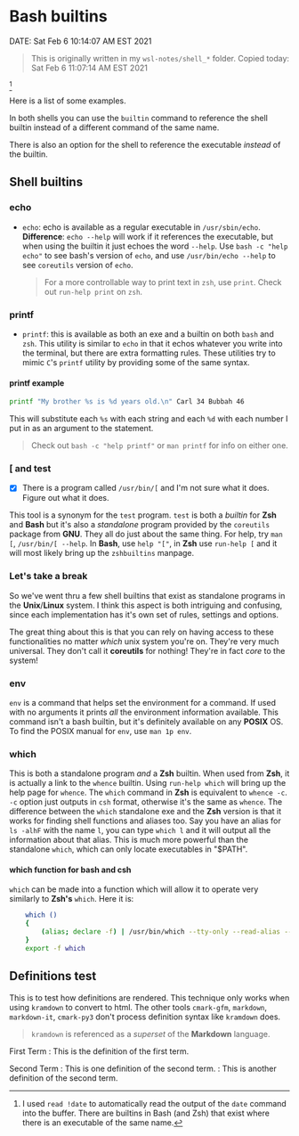 # Bash builtins

DATE: Sat Feb  6 10:14:07 AM EST 2021

> This is originally written in my `wsl-notes/shell_*` folder.
> Copied today: Sat Feb  6 11:07:14 AM EST 2021

[^1]
[^1]: I used `read !date` to automatically read the output of the `date` command into the buffer.
There are builtins in Bash (and Zsh) that exist where there is an executable of the same name.

Here is a list of some examples.

In both shells you can use the `builtin` command to reference the shell builtin instead of a different command of the same name.

There is also an option for the shell to reference the executable _instead_ of the builtin.

## Shell builtins

### echo

- `echo`: echo is available as a regular executable in `/usr/sbin/echo`.
  **Difference**: `echo --help` will work if it references the executable, but when using the builtin it just echoes the word `--help`.
  Use `bash -c "help echo"` to see bash's version of `echo`, and use `/usr/bin/echo --help` to see `coreutils` version of `echo`.
  > For a more controllable way to print text in `zsh`, use `print`.  Check out `run-help print` on `zsh`.

### printf

- `printf`: this is available as both an exe and a builtin on both `bash` and `zsh`.
  This utility is similar to `echo` in that it echos whatever you write into the terminal, but there are extra formatting rules.
  These utilities try to mimic `C`'s `printf` utility by providing some of the same syntax.

#### printf example

```bash
printf "My brother %s is %d years old.\n" Carl 34 Bubbah 46
```

This will substitute each `%s` with each string and each `%d` with each number I put in as an argument to the statement.

  > Check out `bash -c "help printf"` or `man printf` for info on either one.

### [ and test

- [x] There is a program called `/usr/bin/[` and I'm not sure what it does. Figure out what it does.

This tool is a synonym for the `test` program.  `test` is both a _builtin_ for **Zsh** and **Bash** but it's also a _standalone_ program provided by the `coreutils` package from **GNU**.
They all do just about the same thing.
For help, try `man [`, `/usr/bin/[ --help`.  In **Bash**, use `help "["`, in **Zsh** use `run-help [` and it will most likely bring up the `zshbuiltins` manpage.

### Let's take a break

So we've went thru a few shell builtins that exist as standalone programs in the **Unix**/**Linux** system.
I think this aspect is both intriguing and confusing, since each implementation has it's own set of rules, settings and options.

The great thing about this is that you can rely on having access to these functionalities no matter _which_ unix system you're on.  They're very much universal.  They don't call it **coreutils** for nothing!  They're in fact *core* to the system!

### env

`env` is a command that helps set the environment for a command.  If used with no arguments it prints _all_ the environment information available.
This command isn't a bash builtin, but it's definitely available on any **POSIX** OS.  To find the POSIX manual for `env`, use `man 1p env`.

### which

This is both a standalone program _and_ a **Zsh** builtin.  When used from **Zsh**, it is actually a link to the `whence` builtin.
Using `run-help which` will bring up the help page for `whence`.
The `which` command in **Zsh** is equivalent to `whence -c`.  `-c` option just outputs in `csh` format, otherwise it's the same as `whence`.
The difference between the `which` standalone exe and the **Zsh** version is that it works for finding shell functions and aliases too.
Say you have an alias for `ls -alhF` with the name `l`, you can type `which l` and it will output all the information about that alias.
This is much more powerful than the standalone `which`, which can only locate executables in "$PATH".

#### which function for bash and csh

`which` can be made into a function which will allow it to operate very similarly to **Zsh's** `which`.  Here it is:

```bash
    which ()
    {
        (alias; declare -f) | /usr/bin/which --tty-only --read-alias --read-functions --show-tilde --show-dot $@
    }
    export -f which
```

## Definitions test

This is to test how definitions are rendered.
This technique only works when using `kramdown` to convert to html.
The other tools `cmark-gfm`, `markdown`, `markdown-it`, `cmark-py3` don't process definition syntax like `kramdown` does.

> `kramdown` is referenced as a _superset_ of the **Markdown** language.

First Term
: This is the definition of the first term.

Second Term
: This is one definition of the second term.
: This is another definition of the second term.

